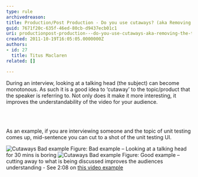```yaml
---
type: rule
archivedreason: 
title: Production/Post Production - Do you use cutaways? (aka Removing the talking head)
guid: 7671f20c-635f-46ed-80cb-d9437ecb01c1
uri: productionpost-production---do-you-use-cutaways-aka-removing-the-talking-head
created: 2011-10-19T16:05:05.0000000Z
authors:
- id: 27
  title: Titus Maclaren
related: []

---
```



<p>During an interview, looking at a talking head (the subject) can become monotonous. As such it is a good idea to ‘cutaway’ to the topic/product that the speaker is referring to. Not only does it make it more interesting, it improves the understandability of the video for your audience.</p>
<br><excerpt class='endintro'></excerpt><br>
<p>As an example, if you are interviewing someone and the topic of unit testing comes up, mid-sentence you can cut to a shot of the unit testing UI.</p>
<img src="/DesignandPresentation/RulesToBetterVideoRecording/PublishingImages/cutaways-bad-example.jpg" alt="Cutaways Bad example" class="ms-rteCustom-ImageArea" /> <span class="ms-rteCustom-FigureBad">Figure&#58; Bad example – Looking at a talking head for 30 mins is boring</span>
<img src="/DesignandPresentation/RulesToBetterVideoRecording/PublishingImages/cutaways-good-example.jpg" alt="Cutaways  Bad example" class="ms-rteCustom-ImageArea" /> <span class="ms-rteCustom-FigureGood">Figure&#58; Good example – cutting away to what is being discussed improves the audiences understanding - See 2&#58;08 on <a target="_blank" href="http&#58;//www.youtube.com/watch?v=cxKe6NDicBE">this video example</a></span>



